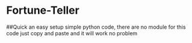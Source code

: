 # Fortune-Teller
##Quick an easy setup 
simple python code, there are no module for this code just copy
and paste and it will work no problem
